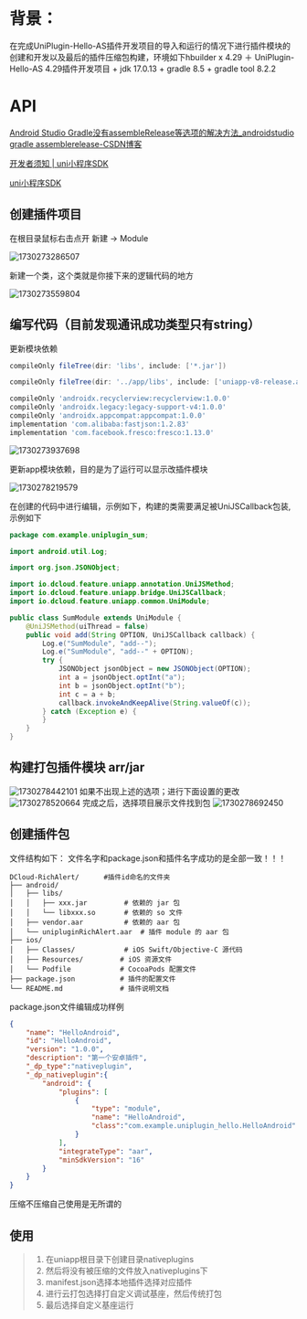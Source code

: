 # 背景：

在完成UniPlugin-Hello-AS插件开发项目的导入和运行的情况下进行插件模块的创建和开发以及最后的插件压缩包构建，环境如下hbuilder x 4.29 ＋ UniPlugin-Hello-AS 4.29插件开发项目 + jdk 17.0.13 + gradle 8.5 + gradle tool 8.2.2

# API

[Android Studio Gradle没有assembleRelease等选项的解决方法\_androidstudio gradle assemblerelease-CSDN博客](https://blog.csdn.net/qq_21216109/article/details/135732186)

[开发者须知 | uni小程序SDK](https://nativesupport.dcloud.net.cn/NativePlugin/course/android.html)

[uni小程序SDK](https://nativesupport.dcloud.net.cn/NativePlugin/course/package.html)

## 创建插件项目

在根目录鼠标右击点开 新建 -> Module

![1730273286507](images/uniapp原生安卓插件开发（模块创建，打包，构建插件包）/1730273286507.png)

新建一个类，这个类就是你接下来的逻辑代码的地方

![1730273559804](images/uniapp原生安卓插件开发（模块创建，打包，构建插件包）/1730273559804.png)

## 编写代码（目前发现通讯成功类型只有string）

更新模块依赖

```gradle
compileOnly fileTree(dir: 'libs', include: ['*.jar'])

compileOnly fileTree(dir: '../app/libs', include: ['uniapp-v8-release.aar'])

compileOnly 'androidx.recyclerview:recyclerview:1.0.0'
compileOnly 'androidx.legacy:legacy-support-v4:1.0.0'
compileOnly 'androidx.appcompat:appcompat:1.0.0'
implementation 'com.alibaba:fastjson:1.2.83'
implementation 'com.facebook.fresco:fresco:1.13.0'
```

![1730273937698](images/uniapp原生安卓插件开发（模块创建，打包，构建插件包）/1730273937698.png)

更新app模块依赖，目的是为了运行可以显示改插件模块

![1730278219579](images/uniapp原生安卓插件开发（模块创建，打包，构建插件包）/1730278219579.png)

在创建的代码中进行编辑，示例如下，构建的类需要满足被UniJSCallback包装,示例如下

```java
package com.example.uniplugin_sum;

import android.util.Log;

import org.json.JSONObject;

import io.dcloud.feature.uniapp.annotation.UniJSMethod;
import io.dcloud.feature.uniapp.bridge.UniJSCallback;
import io.dcloud.feature.uniapp.common.UniModule;

public class SumModule extends UniModule {
    @UniJSMethod(uiThread = false)
    public void add(String OPTION, UniJSCallback callback) {
        Log.e("SumModule", "add--");
        Log.e("SumModule", "add--" + OPTION);
        try {
            JSONObject jsonObject = new JSONObject(OPTION);
            int a = jsonObject.optInt("a");
            int b = jsonObject.optInt("b");
            int c = a + b;
            callback.invokeAndKeepAlive(String.valueOf(c));
        } catch (Exception e) {
        }
    }
}
```

## 构建打包插件模块 arr/jar

![1730278442101](images/uniapp原生安卓插件开发（模块创建，打包，构建插件包）/1730278442101.png)
如果不出现上述的选项；进行下面设置的更改
![1730278520664](images/uniapp原生安卓插件开发（模块创建，打包，构建插件包）/1730278520664.png)
完成之后，选择项目展示文件找到包
![1730278692450](images/uniapp原生安卓插件开发（模块创建，打包，构建插件包）/1730278692450.png)

## 创建插件包

文件结构如下：
文件名字和package.json和插件名字成功的是全部一致！！！

```text
DCloud-RichAlert/	   #插件id命名的文件夹
├── android/
│   ├── libs/
│   │   ├── xxx.jar         # 依赖的 jar 包
│   │   └── libxxx.so       # 依赖的 so 文件
│   ├── vendor.aar          # 依赖的 aar 包
│   └── unipluginRichAlert.aar  # 插件 module 的 aar 包
├── ios/
│   ├── Classes/            # iOS Swift/Objective-C 源代码
│   ├── Resources/         # iOS 资源文件
│   └── Podfile            # CocoaPods 配置文件
├── package.json           # 插件的配置文件
└── README.md              # 插件说明文档
```

package.json文件编辑成功样例

```JSON
{
    "name": "HelloAndroid",
    "id": "HelloAndroid",
    "version": "1.0.0",
    "description": "第一个安卓插件",
    "_dp_type":"nativeplugin",
    "_dp_nativeplugin":{
        "android": {
            "plugins": [
                {
                    "type": "module",
                    "name": "HelloAndroid",
					"class":"com.example.uniplugin_hello.HelloAndroid"
                }
            ],
			"integrateType": "aar",
            "minSdkVersion": "16"
        }
    }
}
```

压缩不压缩自己使用是无所谓的

## 使用

> 1. 在uniapp根目录下创建目录nativeplugins
> 2. 然后将没有被压缩的文件放入nativeplugins下
> 3. manifest.json选择本地插件选择对应插件
> 4. 进行云打包选择打自定义调试基座，然后传统打包
> 5. 最后选择自定义基座运行
